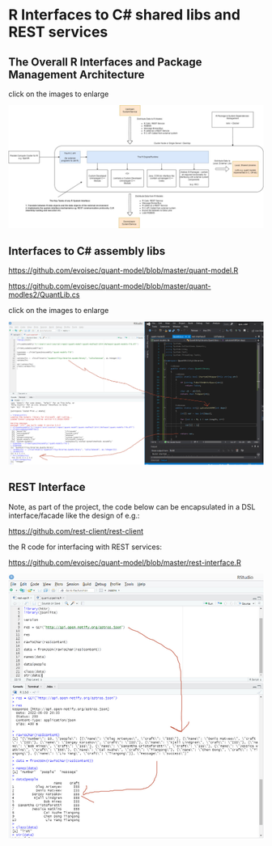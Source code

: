 # R Interfaces to C# shared libs and REST services

## The Overall R Interfaces and Package Management Architecture

click on the images to enlarge

![Data Model](https://github.com/evoisec/quant-model/blob/master/doc/rdiagram3.jpg)

## Interfaces to C# assembly libs

https://github.com/evoisec/quant-model/blob/master/quant-model.R

https://github.com/evoisec/quant-model/blob/master/quant-modles2/QuantLib.cs

click on the images to enlarge

![Data Model](https://github.com/evoisec/quant-model/blob/master/doc/rclr.jpg)

## REST Interface

Note, as part of the project, the code below can be encapsulated in a DSL interface/facade like the design of e.g.:

https://github.com/rest-client/rest-client

the R code for interfacing with REST services:

https://github.com/evoisec/quant-model/blob/master/rest-interface.R 

![Data Model](https://github.com/evoisec/quant-model/blob/master/doc/rest.jpg)


